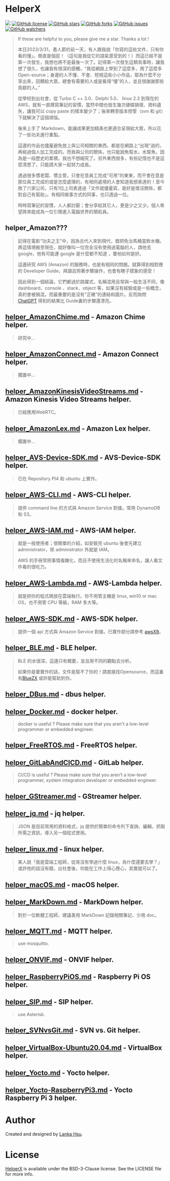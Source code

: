 # HelperX

[![](https://img.shields.io/badge/Powered%20by-lankahsu%20-brightgreen.svg)](https://github.com/lankahsu520/HelperX)
[![GitHub license][license-image]][license-url]
[![GitHub stars][stars-image]][stars-url]
[![GitHub forks][forks-image]][forks-url]
[![GitHub issues][issues-image]][issues-image]
[![GitHub watchers][watchers-image]][watchers-image]

[license-image]: https://img.shields.io/github/license/lankahsu520/HelperX.svg
[license-url]: https://github.com/lankahsu520/HelperX/blob/master/LICENSE
[stars-image]: https://img.shields.io/github/stars/lankahsu520/HelperX.svg
[stars-url]: https://github.com/lankahsu520/HelperX/stargazers
[forks-image]: https://img.shields.io/github/forks/lankahsu520/HelperX.svg
[forks-url]: https://github.com/lankahsu520/HelperX/network
[issues-image]: https://img.shields.io/github/issues/lankahsu520/HelperX.svg
[issues-url]: https://github.com/lankahsu520/HelperX/issues
[watchers-image]: https://img.shields.io/github/watchers/lankahsu520/HelperX.svg
[watchers-url]: https://github.com/lankahsu520/HelperX/watchers

>If these are helpful to you, please give me a star. Thanks a lot !
>
>本日2023/3/31，愚人節的前一天，有人跟我說「你寫的這些文件，只有你看的懂」。簡直是個屁！（這句是我從它的語氣感受到的！）而這已經不是第一次發生，我想也將不是最後一次了。記得第一次發生這類鳥事時，讓我想了很久，也讓我有很深的感觸，“我從網路上學到了這麼多，用了這麼多 Open-source；身邊的人不懂、不會、短視這些小小作品，那為什麼不分享出來，回饋給大眾，總會有需要的人或是看得“懂”的人，並且很謝謝那些貢獻的人。”
>
>從學校到出社會，從 Turbo C ++ 3.0、Delphi 5.0、 linux 2.3 到現在的 AWS，就有一直撰寫筆記的習慣，當然中間也發生幾次硬碟損壞、資料遺失，讓我可以 copy paste 的樣本變少了；後來轉至版本控管（svn 和 git）下就解決了這個煩惱。
>
>後來上手了 Markdown，能讓成果更加精美也更適合呈現給大眾，所以花了一些功夫進行重製。
>
>這邊的作品也儘量避免放上與公司相關的東西，都是在網路上“出現”過的，再經過個人加工完成的。而我與公司的關係，也只能說魚幫水，水幫魚，因為是一段歷史的累積，我也不想細究了。另外東西很多，有些記憶也不是這麼清悉了，只能請大家一起努力成長。
>
>遇過很多慣老闆、慣主管，只會在意員工完成“可用”的東東，而不會在意是那位員工完成的或是怎麼處理的，有相同處境的人會知道我想表達的！至今換了六家公司，只有1位上司表達過「文件就儘量寫，是好是壞沒關係，都對自己有幫助」。有相同做事方式的同事，也只遇過一位。
>
>時時寫筆記的習慣，人人都討厭；會分享給其它人，更是少之又少。個人希望將來能成為一位引領進入電腦世界的領航員。
>
>

## helper_Amazon???

>記得在電影“功夫之王”中，因為古代人來到現代，錯把免治馬桶當飲水機。將這情境搬至現在，就好像叫一位完全沒有使用過電腦的人，請他去 google，他有可能連 google 是什麼都不知道 ，要他如何是好。
>
>這邊研究 AWS (Amazon) 的服務時，也是有相同的問題。就算得到相對應的 Developer Guide，拜讀且照著步驟操作，也會有瞎子摸象的感受！
>
>因此得到一個結論，它們都過於跳躍式，名稱混用且常與一般生活不同，像 dashboard、console 、stack、object 等，如果沒有經驗或是一些概念，真的會被搞混。而最重要的是沒有“正確”的連結和圖片。反而詢問 [ChatGPT](https://openai.com/blog/chatgpt) 得到的結果比 Guide裏的步驟還漂亮。
>

## [helper_AmazonChime.md](https://github.com/lankahsu520/HelperX/blob/master/helper_AmazonChime.md) - Amazon Chime helper.

>研究中…

## [helper_AmazonConnect.md](https://github.com/lankahsu520/HelperX/blob/master/helper_AmazonConnect.md) - Amazon Connect helper.

>擱置中…

## [helper_AmazonKinesisVideoStreams.md](https://github.com/lankahsu520/HelperX/blob/master/helper_AmazonKinesisVideoStreams.md) - Amazon Kinesis Video Streams helper.

>已經應用WebRTC。

## [helper_AmazonLex.md](https://github.com/lankahsu520/HelperX/blob/master/helper_AmazonLex.md) - Amazon Lex helper.

>擱置中…

## [helper_AVS-Device-SDK.md](https://github.com/lankahsu520/HelperX/blob/master/helper_AVS-Device-SDK.md) - AVS-Device-SDK helper.

>已在 Repository PI4 和 ubuntu 上實作。

## [helper_AWS-CLI.md](https://github.com/lankahsu520/HelperX/blob/master/helper_AWS-CLI.md) - AWS-CLI helper.

>提供 command line 的方式與 Amazon  Service 對接。常用 DynamoDB 和 S3。

## [helper_AWS-IAM.md](https://github.com/lankahsu520/HelperX/blob/master/helper_AWS-IAM.md) - AWS-IAM helper.

>就是一般使用者；很簡單的介紹，如安裝完 ubuntu 後會先建立 administrator，除 administrator  外就是 IAM。
>
>AWS 的手冊常把事情複雜化，而且不使用生活化的名稱來命名，讓人看文件看的很吃力。

## [helper_AWS-Lambda.md](https://github.com/lankahsu520/HelperX/blob/master/helper_AWS-Lambda.md) - AWS-Lambda helper.

>就是把你的程式碼放在雲端執行。你不用管主機是 linux, win10 or mac OS，也不用管 CPU 等級，RAM 多大等。

## [helper_AWS-SDK.md](https://github.com/lankahsu520/HelperX/blob/master/helper_AWS-SDK.md) - AWS-SDK helper.

>提供一個 api 方式與 Amazon  Service 對接。已實作部分請參考 [awsX9](https://github.com/lankahsu520/awsX9)。

## [helper_BLE.md](https://github.com/lankahsu520/HelperX/blob/master/helper_BLE.md) - BLE helper.

> BLE 的水很深，這邊只有概要，並且用不同的觀點去分析。
>
> 如果你是要實作的話，文件是幫不了你的！請直接找Opensource，而這裏有[BlueZX](https://github.com/lankahsu520/BlueZX) 或許能幫助到你。

## [helper_DBus.md](https://github.com/lankahsu520/HelperX/blob/master/helper_DBus.md) - dbus helper.
## [helper_Docker.md](https://github.com/lankahsu520/HelperX/blob/master/helper_Docker.md) - docker helper.
> docker is useful ? Please make sure that you aren't a low-level programmer or embedded engineer.

## [helper_FreeRTOS.md](https://github.com/lankahsu520/HelperX/blob/master/helper_FreeRTOS.md) - FreeRTOS helper.

## [helper_GitLabAndCICD.md](https://github.com/lankahsu520/HelperX/blob/master/helper_GitLabAndCICD.md) - GitLab helper.

> CI/CD is useful ? Please make sure that you aren't a low-level programmer, system integration developer or embedded engineer.

## [helper_GStreamer.md](https://github.com/lankahsu520/HelperX/blob/master/helper_GStreamer.md) - GStreamer helper.

## [helper_jq.md](https://github.com/lankahsu520/HelperX/blob/master/helper_jq.md) - jq helper.

>JSON 是目前常用的資料格式，jq 提供於簡單的命令列下查詢、編輯，抓取所需之資訊，導入另一個程式使用。

## [helper_linux.md](https://github.com/lankahsu520/HelperX/blob/master/helper_linux.md) - linux helper.

>某人說「我是雲端工程師，從來沒有學過什麼 linux，為什麼還要去學？」或許他的話沒有錯，出社會後，你能在工作上得心應心，其實就可以了。

## [helper_macOS.md](https://github.com/lankahsu520/HelperX/blob/master/helper_macOS.md) - macOS helper.

## [helper_MarkDown.md](https://github.com/lankahsu520/HelperX/blob/master/helper_MarkDown.md) - MarkDown helper.

> 對於一位軟體工程師，建議善用 MarkDown 記錄相關筆記，少用 doc。

## [helper_MQTT.md](https://github.com/lankahsu520/HelperX/blob/master/helper_MQTT.md) - MQTT helper.

> use mosquitto.

## [helper_ONVIF.md](https://github.com/lankahsu520/HelperX/blob/master/helper_ONVIF.md) - ONVIF helper.

## [helper_RaspberryPiOS.md](https://github.com/lankahsu520/HelperX/blob/master/helper_RaspberryPiOS.md) - Raspberry Pi OS helper.

## [helper_SIP.md](https://github.com/lankahsu520/HelperX/blob/master/helper_SIP.md) - SIP helper.

> use Asterisk.

## [helper_SVNvsGit.md](https://github.com/lankahsu520/HelperX/blob/master/helper_SVNvsGit.md) - SVN vs. Git helper.
## [helper_VirtualBox-Ubuntu20.04.md](https://github.com/lankahsu520/HelperX/blob/master/helper_VirtualBox.md) - VirtualBox helper.
## [helper_Yocto.md](https://github.com/lankahsu520/HelperX/blob/master/helper_Yocto.md) - Yocto helper.

## [helper_Yocto-RaspberryPi3.md](https://github.com/lankahsu520/HelperX/blob/master/helper_Yocto-RaspberryPi3.md) - Yocto Raspberry Pi 3 helper.

# Author

Created and designed by [Lanka Hsu](lankahsu@gmail.com).

# License

[HelperX](https://github.com/lankahsu520/HelperX) is available under the BSD-3-Clause license. See the LICENSE file for more info.

